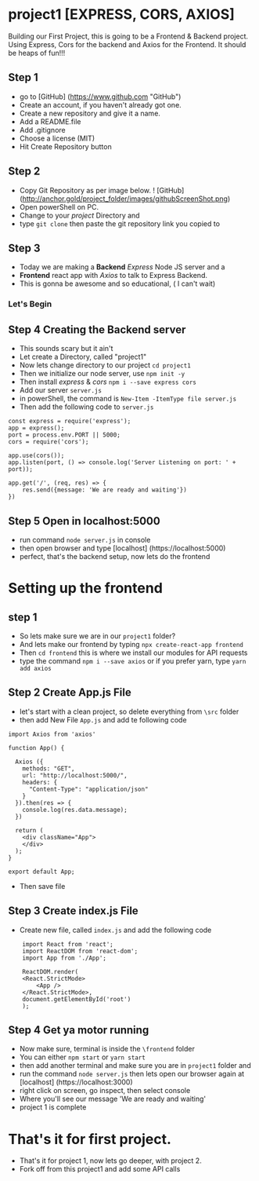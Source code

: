 # project1 [EXPRESS, CORS, AXIOS]
Building our First Project, this is going to be a Frontend & Backend project.
Using Express, Cors for the backend and Axios for the Frontend.
It should be heaps of fun!!!

## Step 1
- go to [GitHub] (https://www.github.com "GitHub")
- Create an account, if you haven't already got one.
- Create a new repository and give it a name.
- Add a README.file
- Add .gitignore
- Choose a license (MIT)
- Hit Create Repository button

## Step 2
- Copy Git Repository as per image below.
! [GitHub] (http://anchor.gold/project_folder/images/githubScreenShot.png)
- Open powerShell on PC.
- Change to your _project_ Directory and
- type `git clone` then paste the git repository link you copied to

## Step 3
- Today we are making a **Backend** _Express_ Node JS server and a
- **Frontend** react app with _Axios_ to talk to Express Backend.
- This is gonna be awesome and so educational, ( I can't wait)
### Let's Begin

## Step 4 Creating the Backend server
- This sounds scary but it ain't
- Let create a Directory, called "project1" 
- Now lets change directory to our project `cd project1`
- Then we initialize our node server, use `npm init -y`
- Then install _express_ & _cors_ `npm i --save express cors`
- Add our server `server.js` 
- in powerShell, the command is `New-Item -ItemType file server.js`
- Then add the following code to `server.js`

```
const express = require('express');
app = express();
port = process.env.PORT || 5000;
cors = require('cors');

app.use(cors());
app.listen(port, () => console.log('Server Listening on port: ' + port));

app.get('/', (req, res) => {
    res.send({message: 'We are ready and waiting'})
}) 

```

## Step 5 Open in localhost:5000
- run command `node server.js` in console
- then open browser and type [localhost] (https://localhost:5000)
- perfect, that's the backend setup, now lets do the frontend

# Setting up the frontend

## step 1
- So lets make sure we are in our `project1` folder?
- And lets make our frontend by typing `npx create-react-app frontend`
- Then `cd frontend` this is where we install our modules for API requests
- type the command `npm i --save axios` or if you prefer yarn, type `yarn add axios`

## Step 2 Create App.js File
- let's start with a clean project, so delete everything from `\src` folder
- then add New File `App.js` and add te following code
```
import Axios from 'axios'

function App() {

  Axios ({
    methods: "GET",
    url: "http://localhost:5000/",
    headers: { 
      "Content-Type": "application/json"
    }
  }).then(res => {
    console.log(res.data.message);
  })
  
  return (
    <div className="App">
    </div>
  );
}

export default App;

```

- Then save file

## Step 3 Create index.js File

- Create new file, called `index.js` and add the following code

```
    import React from 'react';
    import ReactDOM from 'react-dom';
    import App from './App';

    ReactDOM.render(
    <React.StrictMode>
        <App />
    </React.StrictMode>,
    document.getElementById('root')
    );

```
## Step 4 Get ya motor running
- Now make sure, terminal is inside the `\frontend` folder
- You can either `npm start` or `yarn start`
- then add another terminal and make sure you are in `project1` folder and
- run the command `node server.js` then lets open our browser again at [localhost] (https://localhost:3000)
- right click on screen, go inspect, then select console
- Where you'll see our message 'We are ready and waiting'
- project 1 is complete

# That's it for first project.
- That's it for project 1, now lets go deeper, with project 2.
- Fork off from this project1 and add some API calls
